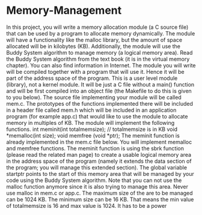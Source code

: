 Memory-Management
=================

In this project, you will write a memory allocation module (a C source file) that can be used
by a program to allocate memory dynamically. The module will have a functionality like the
malloc library, but the amount of space allocated will be in kilobytes (KB). Additionally, the
module will use the Buddy System algorithm to manage memory (a logical memory area).
Read the Buddy System algorithm from the text book (it is in the virtual memory chapter).
You can also find information in Internet.
The module you will write will be compiled together with a program that will use it. Hence it
will be part of the address space of the program. This is a user level module (library), not a
kernel module. It will be just a C file without a main() function and will be first compiled into
an object file (the Makefile to do this is given to you below). The source file implementing
your module will be called mem.c. The prototypes of the functions implemented there will be
included in a header file called mem.h which will be included in an application program (for
example app.c) that would like to use the module to allocate memory in multiples of KB.
The module will implement the following functions.
int meminit(int totalmemsize); // totalmemsize is in KB
void *memalloc(int size);
void memfree (void *ptr);
The meminit function is already implemented in the mem.c file below. You will implement
memalloc and memfree functions. The meminit function is using the sbrk function (please
read the related man page) to create a usable logical memory area in the address space of the
program (namely it extends the data section of the program; you will manage this extended
section). The global variable startptr points to the start of this memory area that will be
managed by your code using the Buddy System algorithm. Note that you can not use the
malloc function anymore since it is also trying to manage this area. Never use malloc in
mem.c or app.c.
The maximum size of the are to be managed can be 1024 KB. The minimum size can be 16
KB. That means the min value of totalmemsize is 16 and max value is 1024. It has to be a
power
